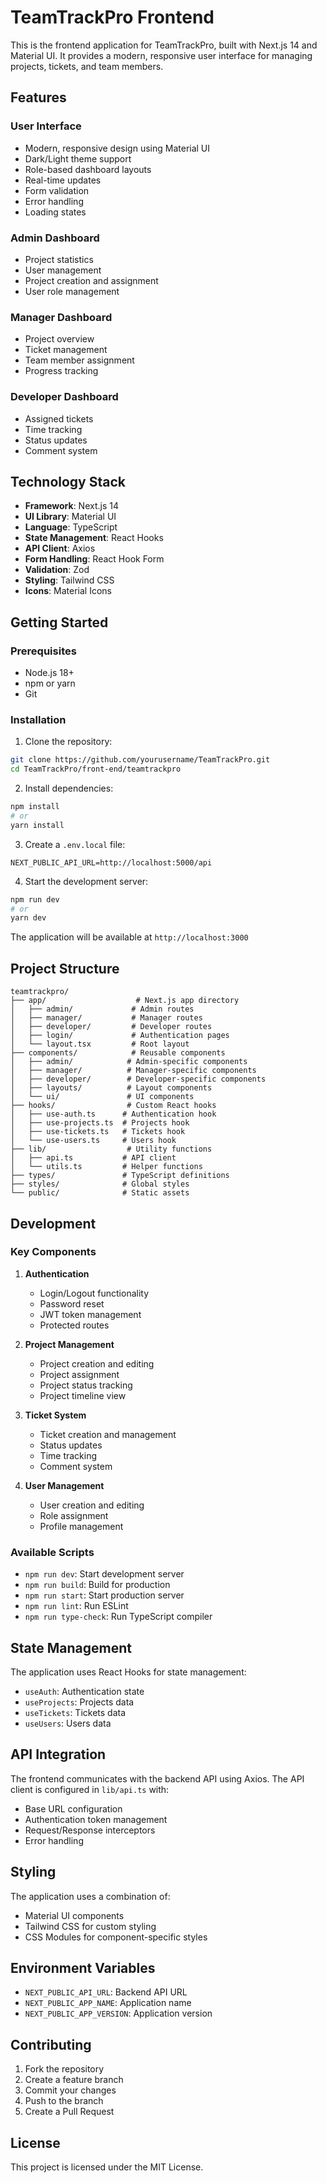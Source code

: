 # TeamTrackPro Frontend

This is the frontend application for TeamTrackPro, built with Next.js 14 and Material UI. It provides a modern, responsive user interface for managing projects, tickets, and team members.

## Features

### User Interface
- Modern, responsive design using Material UI
- Dark/Light theme support
- Role-based dashboard layouts
- Real-time updates
- Form validation
- Error handling
- Loading states

### Admin Dashboard
- Project statistics
- User management
- Project creation and assignment
- User role management

### Manager Dashboard
- Project overview
- Ticket management
- Team member assignment
- Progress tracking

### Developer Dashboard
- Assigned tickets
- Time tracking
- Status updates
- Comment system

## Technology Stack

- **Framework**: Next.js 14
- **UI Library**: Material UI
- **Language**: TypeScript
- **State Management**: React Hooks
- **API Client**: Axios
- **Form Handling**: React Hook Form
- **Validation**: Zod
- **Styling**: Tailwind CSS
- **Icons**: Material Icons

## Getting Started

### Prerequisites

- Node.js 18+
- npm or yarn
- Git

### Installation

1. Clone the repository:
```bash
git clone https://github.com/yourusername/TeamTrackPro.git
cd TeamTrackPro/front-end/teamtrackpro
```

2. Install dependencies:
```bash
npm install
# or
yarn install
```

3. Create a `.env.local` file:
```
NEXT_PUBLIC_API_URL=http://localhost:5000/api
```

4. Start the development server:
```bash
npm run dev
# or
yarn dev
```

The application will be available at `http://localhost:3000`

## Project Structure

```
teamtrackpro/
├── app/                    # Next.js app directory
│   ├── admin/             # Admin routes
│   ├── manager/           # Manager routes
│   ├── developer/         # Developer routes
│   ├── login/             # Authentication pages
│   └── layout.tsx         # Root layout
├── components/            # Reusable components
│   ├── admin/            # Admin-specific components
│   ├── manager/          # Manager-specific components
│   ├── developer/        # Developer-specific components
│   ├── layouts/          # Layout components
│   └── ui/               # UI components
├── hooks/                # Custom React hooks
│   ├── use-auth.ts      # Authentication hook
│   ├── use-projects.ts  # Projects hook
│   ├── use-tickets.ts   # Tickets hook
│   └── use-users.ts     # Users hook
├── lib/                  # Utility functions
│   ├── api.ts           # API client
│   └── utils.ts         # Helper functions
├── types/               # TypeScript definitions
├── styles/              # Global styles
└── public/              # Static assets
```

## Development

### Key Components

1. **Authentication**
   - Login/Logout functionality
   - Password reset
   - JWT token management
   - Protected routes

2. **Project Management**
   - Project creation and editing
   - Project assignment
   - Project status tracking
   - Project timeline view

3. **Ticket System**
   - Ticket creation and management
   - Status updates
   - Time tracking
   - Comment system

4. **User Management**
   - User creation and editing
   - Role assignment
   - Profile management

### Available Scripts

- `npm run dev`: Start development server
- `npm run build`: Build for production
- `npm run start`: Start production server
- `npm run lint`: Run ESLint
- `npm run type-check`: Run TypeScript compiler

## State Management

The application uses React Hooks for state management:

- `useAuth`: Authentication state
- `useProjects`: Projects data
- `useTickets`: Tickets data
- `useUsers`: Users data

## API Integration

The frontend communicates with the backend API using Axios. The API client is configured in `lib/api.ts` with:

- Base URL configuration
- Authentication token management
- Request/Response interceptors
- Error handling

## Styling

The application uses a combination of:
- Material UI components
- Tailwind CSS for custom styling
- CSS Modules for component-specific styles

## Environment Variables

- `NEXT_PUBLIC_API_URL`: Backend API URL
- `NEXT_PUBLIC_APP_NAME`: Application name
- `NEXT_PUBLIC_APP_VERSION`: Application version

## Contributing

1. Fork the repository
2. Create a feature branch
3. Commit your changes
4. Push to the branch
5. Create a Pull Request

## License

This project is licensed under the MIT License. 
